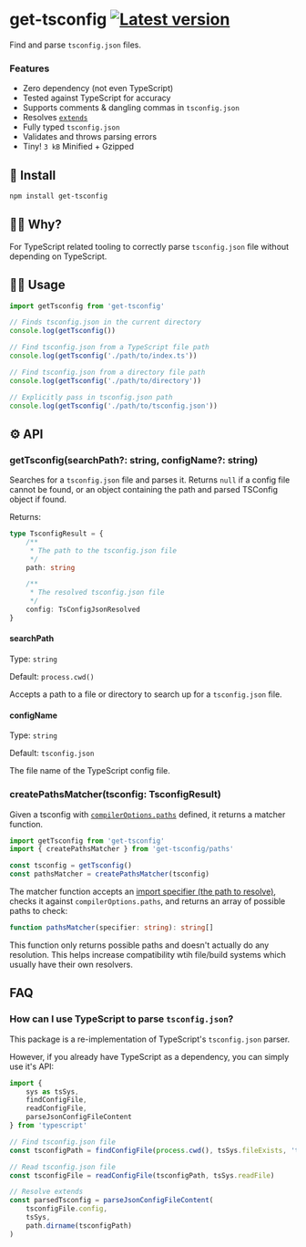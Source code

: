# get-tsconfig [![Latest version](https://badgen.net/npm/v/get-tsconfig)](https://npm.im/get-tsconfig)

Find and parse `tsconfig.json` files.

### Features
- Zero dependency (not even TypeScript)
- Tested against TypeScript for accuracy
- Supports comments & dangling commas in `tsconfig.json`
- Resolves [`extends`](https://www.typescriptlang.org/tsconfig/#extends)
- Fully typed `tsconfig.json`
- Validates and throws parsing errors
- Tiny! `3 kB` Minified + Gzipped

## 🚀 Install

```bash
npm install get-tsconfig
```

## 🙋‍♀️ Why?
For TypeScript related tooling to correctly parse `tsconfig.json` file without depending on TypeScript.

## 👨‍🏫 Usage

```ts
import getTsconfig from 'get-tsconfig'

// Finds tsconfig.json in the current directory
console.log(getTsconfig())

// Find tsconfig.json from a TypeScript file path
console.log(getTsconfig('./path/to/index.ts'))

// Find tsconfig.json from a directory file path
console.log(getTsconfig('./path/to/directory'))

// Explicitly pass in tsconfig.json path
console.log(getTsconfig('./path/to/tsconfig.json'))
```

## ⚙️ API

### getTsconfig(searchPath?: string, configName?: string)
Searches for a `tsconfig.json` file and parses it. Returns `null` if a config file cannot be found, or an object containing the path and parsed TSConfig object if found.

Returns:

```ts
type TsconfigResult = {
    /**
     * The path to the tsconfig.json file
     */
    path: string

    /**
     * The resolved tsconfig.json file
     */
    config: TsConfigJsonResolved
}
```

#### searchPath
Type: `string`

Default: `process.cwd()`

Accepts a path to a file or directory to search up for a `tsconfig.json` file.

#### configName
Type: `string`

Default: `tsconfig.json`

The file name of the TypeScript config file.

### createPathsMatcher(tsconfig: TsconfigResult)

Given a tsconfig with [`compilerOptions.paths`](https://www.typescriptlang.org/tsconfig#paths) defined, it returns a matcher function.

```ts
import getTsconfig from 'get-tsconfig'
import { createPathsMatcher } from 'get-tsconfig/paths'

const tsconfig = getTsconfig()
const pathsMatcher = createPathsMatcher(tsconfig)
```

The matcher function accepts an [import specifier (the path to resolve)](https://nodejs.org/api/esm.html#terminology), checks it against `compilerOptions.paths`, and returns an array of possible paths to check:
```ts
function pathsMatcher(specifier: string): string[]
```

This function only returns possible paths and doesn't actually do any resolution. This helps increase compatibility wtih file/build systems which usually have their own resolvers.

## FAQ

### How can I use TypeScript to parse `tsconfig.json`?
This package is a re-implementation of TypeScript's `tsconfig.json` parser.

However, if you already have TypeScript as a dependency, you can simply use it's API:

```ts
import {
    sys as tsSys,
    findConfigFile,
    readConfigFile,
    parseJsonConfigFileContent
} from 'typescript'

// Find tsconfig.json file
const tsconfigPath = findConfigFile(process.cwd(), tsSys.fileExists, 'tsconfig.json')

// Read tsconfig.json file
const tsconfigFile = readConfigFile(tsconfigPath, tsSys.readFile)

// Resolve extends
const parsedTsconfig = parseJsonConfigFileContent(
    tsconfigFile.config,
    tsSys,
    path.dirname(tsconfigPath)
)
```

